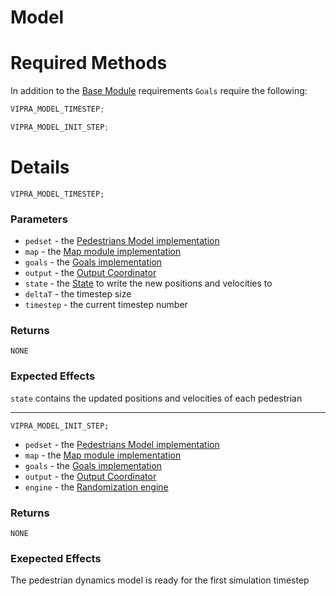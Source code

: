 # Model

# Required Methods

In addition to the [Base Module](module.md) requirements `Goals` require the following:

```C++
VIPRA_MODEL_TIMESTEP;

VIPRA_MODEL_INIT_STEP;
```

# Details
```
VIPRA_MODEL_TIMESTEP;
```

### Parameters

- `pedset` - the [Pedestrians Model implementation](../modules/pedestrians.md)
- `map` - the [Map module implementation](../modules/map.md)
- `goals` - the [Goals implementation](../modules/goals.md)
- `output` - the [Output Coordinator](../modules/special_modules.md)
- `state` - the [State](../usage/types.md#state) to write the new positions and velocities to
- `deltaT` - the timestep size
- `timestep` - the current timestep number

### Returns

`NONE`

### Expected Effects

`state` contains the updated positions and velocities of each pedestrian

---

```
VIPRA_MODEL_INIT_STEP;
```

- `pedset` - the [Pedestrians Model implementation](../modules/pedestrians.md)
- `map` - the [Map module implementation](../modules/map.md)
- `goals` - the [Goals implementation](../modules/goals.md)
- `output` - the [Output Coordinator](../modules/special_modules.md)
- `engine` - the [Randomization engine](../usage/randomization.md)

### Returns

`NONE`

### Exepected Effects

The pedestrian dynamics model is ready for the first simulation timestep
